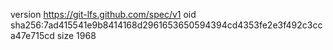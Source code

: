 version https://git-lfs.github.com/spec/v1
oid sha256:7ad415541e9b8414168d2961653650594394cd4353fe2e3f492c3cca47e715cd
size 1968
